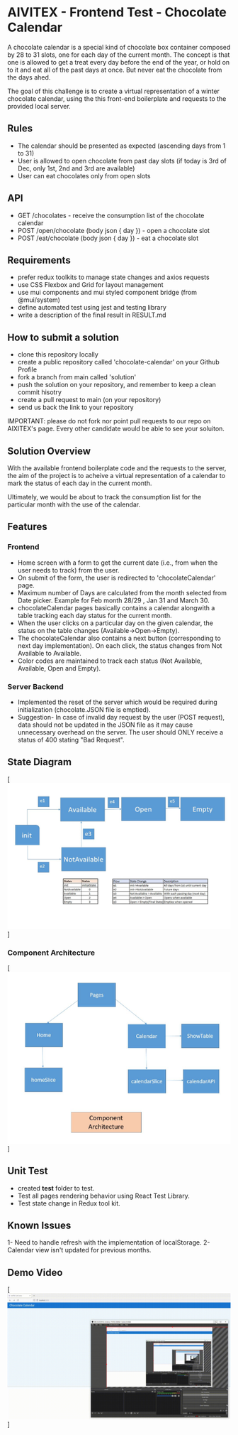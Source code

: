 # AIVITEX - Frontend Test - Chocolate Calendar

A chocolate calendar is a special kind of chocolate box container composed by 28 to 31 slots, one for each day of the current month.
The concept is that one is allowed to get a treat every day before the end of the year, or hold on to it and eat all of the past days at once. But never eat the chocolate from the days ahed.

The goal of this challenge is to create a virtual representation of a winter chocolate calendar, using the this front-end boilerplate and requests to the provided local server.

## Rules

- The calendar should be presented as expected (ascending days from 1 to 31)
- User is allowed to open chocolate from past day slots (if today is 3rd of Dec, only 1st, 2nd and 3rd are available)
- User can eat chocolates only from open slots

## API

- GET /chocolates - receive the consumption list of the chocolate calendar
- POST /open/chocolate (body json { day }) - open a chocolate slot
- POST /eat/chocolate (body json { day }) - eat a chocolate slot

## Requirements

- prefer redux toolkits to manage state changes and axios requests
- use CSS Flexbox and Grid for layout management
- use mui components and mui styled component bridge (from @mui/system)
- define automated test using jest and testing library
- write a description of the final result in RESULT.md

## How to submit a solution

- clone this repository locally
- create a public repository called 'chocolate-calendar' on your Github Profile
- fork a branch from main called 'solution'
- push the solution on your repository, and remember to keep a clean commit hisotry
- create a pull request to main (on your repository)
- send us back the link to your repository

IMPORTANT:
please do not fork nor point pull requests to our repo on AIXITEX's page.
Every other candidate would be able to see your soluiton.

## Solution Overview
With the available frontend boilerplate code and the requests to the server, the aim of the project is to acheive a virtual representation of a calendar to mark the status of each day in the current month.

Ultimately, we would be about to track the consumption list for the particular month with the use of the calendar.

## Features

### Frontend
- Home screen with a form to get the current date (i.e., from when the user needs to track) from the user.
- On submit of the form, the user is redirected to 'chocolateCalendar' page.
- Maximum number of Days are calculated from the month selected from Date picker. Example for Feb month 28/29 , Jan 31 and March 30. 
- chocolateCalendar pages basically contains a calendar alongwith a table tracking each day status for the current month.
- When the user clicks on a particular day on the given calendar, the status on the table changes (Available->Open->Empty).
- The chocolateCalendar also contains a next button (corresponding to next day implementation). On each click, the status changes from Not Available to Available.
- Color codes are maintained to track each status (Not Available, Available, Open and Empty).

### Server Backend
- Implemented the reset of the server which would be required during initialization (chocolate.JSON file is emptied).
- Suggestion- In case of invalid day request by the user (POST request), data should not be updated in the JSON file as it may cause unnecessary overhead on the server. The user should ONLY receive a status of 400 stating "Bad Request".

## State Diagram

[![StateDiagram](https://github.com/arpita009/chocolate-calendar/blob/solution/others/sequence_diagram.JPG?raw=true)]

### Component Architecture

[![ComponentArchitecture](https://github.com/arpita009/chocolate-calendar/blob/solution/others/component_architecture.JPG?raw=true)]

## Unit Test
- created __test__ folder to test. 
- Test all pages rendering behavior using React Test Library.
- Test state change in Redux tool kit. 

## Known Issues
1- Need to handle refresh with the implementation of localStorage.
2- Calendar view isn't updated for previous months.

## Demo Video
[![Demo](https://github.com/arpita009/chocolate-calendar/blob/solution/others/2022-01-18-01-27-18_Trim_Trim.gif?raw=true)]



